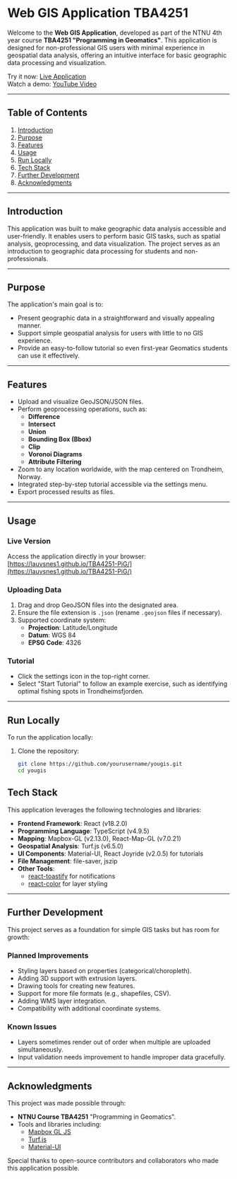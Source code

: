 # **Web GIS Application TBA4251**

Welcome to the **Web GIS Application**, developed as part of the NTNU 4th year course **TBA4251 "Programming in Geomatics"**. This application is designed for non-professional GIS users with minimal experience in geospatial data analysis, offering an intuitive interface for basic geographic data processing and visualization.

Try it now: [Live Application](https://lauvsnes1.github.io/TBA4251-PiG/)  
Watch a demo: [YouTube Video](https://youtu.be/xOLmTdqVv5g)

---

## **Table of Contents**

1. [Introduction](#introduction)
2. [Purpose](#purpose)
3. [Features](#features)
4. [Usage](#usage)
5. [Run Locally](#run-locally)
6. [Tech Stack](#tech-stack)
7. [Further Development](#further-development)
8. [Acknowledgments](#acknowledgments)

---

## **Introduction**

This application was built to make geographic data analysis accessible and user-friendly. It enables users to perform basic GIS tasks, such as spatial analysis, geoprocessing, and data visualization. The project serves as an introduction to geographic data processing for students and non-professionals.

---

## **Purpose**

The application's main goal is to:

- Present geographic data in a straightforward and visually appealing manner.
- Support simple geospatial analysis for users with little to no GIS experience.
- Provide an easy-to-follow tutorial so even first-year Geomatics students can use it effectively.

---

## **Features**

- Upload and visualize GeoJSON/JSON files.
- Perform geoprocessing operations, such as:
  - **Difference**
  - **Intersect**
  - **Union**
  - **Bounding Box (Bbox)**
  - **Clip**
  - **Voronoi Diagrams**
  - **Attribute Filtering**
- Zoom to any location worldwide, with the map centered on Trondheim, Norway.
- Integrated step-by-step tutorial accessible via the settings menu.
- Export processed results as files.

---

## **Usage**

### **Live Version**

Access the application directly in your browser:  
[https://lauvsnes1.github.io/TBA4251-PiG/](https://lauvsnes1.github.io/TBA4251-PiG/)

### **Uploading Data**

1. Drag and drop GeoJSON files into the designated area.
2. Ensure the file extension is `.json` (rename `.geojson` files if necessary).
3. Supported coordinate system:
   - **Projection**: Latitude/Longitude
   - **Datum**: WGS 84
   - **EPSG Code**: 4326

### **Tutorial**

- Click the settings icon in the top-right corner.
- Select "Start Tutorial" to follow an example exercise, such as identifying optimal fishing spots in Trondheimsfjorden.

---

## **Run Locally**

To run the application locally:

1. Clone the repository:
   ```bash
   git clone https://github.com/yourusername/yougis.git
   cd yougis
   ```

## **Tech Stack**

This application leverages the following technologies and libraries:

- **Frontend Framework**: React (v18.2.0)
- **Programming Language**: TypeScript (v4.9.5)
- **Mapping**: Mapbox-GL (v2.13.0), React-Map-GL (v7.0.21)
- **Geospatial Analysis**: Turf.js (v6.5.0)
- **UI Components**: Material-UI, React Joyride (v2.0.5) for tutorials
- **File Management**: file-saver, jszip
- **Other Tools**:
  - [react-toastify](https://fkhadra.github.io/react-toastify) for notifications
  - [react-color](https://casesandberg.github.io/react-color/) for layer styling

---

## **Further Development**

This project serves as a foundation for simple GIS tasks but has room for growth:

### **Planned Improvements**

- Styling layers based on properties (categorical/choropleth).
- Adding 3D support with extrusion layers.
- Drawing tools for creating new features.
- Support for more file formats (e.g., shapefiles, CSV).
- Adding WMS layer integration.
- Compatibility with additional coordinate systems.

### **Known Issues**

- Layers sometimes render out of order when multiple are uploaded simultaneously.
- Input validation needs improvement to handle improper data gracefully.

---

## **Acknowledgments**

This project was made possible through:

- **NTNU Course TBA4251** "Programming in Geomatics".
- Tools and libraries including:
  - [Mapbox GL JS](https://www.mapbox.com/mapbox-gl-js/)
  - [Turf.js](http://turfjs.org/)
  - [Material-UI](https://mui.com/)

Special thanks to open-source contributors and collaborators who made this application possible.
